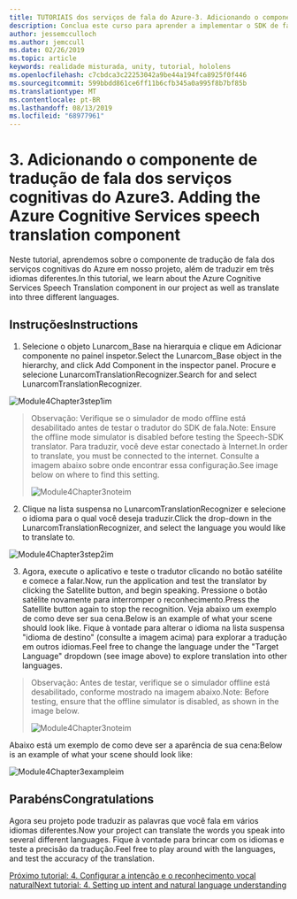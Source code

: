 ```yaml
---
title: TUTORIAIS dos serviços de fala do Azure-3. Adicionando o componente de tradução de fala dos serviços cognitivas do Azure
description: Conclua este curso para aprender a implementar o SDK de fala do Azure em um aplicativo de realidade misturada.
author: jessemcculloch
ms.author: jemccull
ms.date: 02/26/2019
ms.topic: article
keywords: realidade misturada, unity, tutorial, hololens
ms.openlocfilehash: c7cbdca3c22253042a9be44a194fca8925f0f446
ms.sourcegitcommit: 599bbdd861ce6ff11b6cfb345a0a995f8b7bf85b
ms.translationtype: MT
ms.contentlocale: pt-BR
ms.lasthandoff: 08/13/2019
ms.locfileid: "68977961"
---
```

# <a name="3-adding-the-azure-cognitive-services-speech-translation-component"></a><span data-ttu-id="c4177-105">3. Adicionando o componente de tradução de fala dos serviços cognitivas do Azure</span><span class="sxs-lookup"><span data-stu-id="c4177-105">3. Adding the Azure Cognitive Services speech translation component</span></span>

<span data-ttu-id="c4177-106">Neste tutorial, aprendemos sobre o componente de tradução de fala dos serviços cognitivas do Azure em nosso projeto, além de traduzir em três idiomas diferentes.</span><span class="sxs-lookup"><span data-stu-id="c4177-106">In this tutorial, we learn about the Azure Cognitive Services Speech Translation component in our project as well as translate into three different languages.</span></span> 

## <a name="instructions"></a><span data-ttu-id="c4177-107">Instruções</span><span class="sxs-lookup"><span data-stu-id="c4177-107">Instructions</span></span>

1. <span data-ttu-id="c4177-108">Selecione o objeto Lunarcom_Base na hierarquia e clique em Adicionar componente no painel inspetor.</span><span class="sxs-lookup"><span data-stu-id="c4177-108">Select the Lunarcom_Base object in the hierarchy, and click Add Component in the inspector panel.</span></span> <span data-ttu-id="c4177-109">Procure e selecione LunarcomTranslationRecognizer.</span><span class="sxs-lookup"><span data-stu-id="c4177-109">Search for and select LunarcomTranslationRecognizer.</span></span>

![Module4Chapter3step1im](images/module4chapter3step1im.PNG)

> <span data-ttu-id="c4177-111">Observação: Verifique se o simulador de modo offline está desabilitado antes de testar o tradutor do SDK de fala.</span><span class="sxs-lookup"><span data-stu-id="c4177-111">Note: Ensure the offline mode simulator is disabled before testing the Speech-SDK translator.</span></span> <span data-ttu-id="c4177-112">Para traduzir, você deve estar conectado à Internet.</span><span class="sxs-lookup"><span data-stu-id="c4177-112">In order to translate, you must be connected to the internet.</span></span> <span data-ttu-id="c4177-113">Consulte a imagem abaixo sobre onde encontrar essa configuração.</span><span class="sxs-lookup"><span data-stu-id="c4177-113">See image below on where to find this setting.</span></span> 
>
> ![Module4Chapter3noteim](images/module4chapter3noteim.PNG)

2. <span data-ttu-id="c4177-115">Clique na lista suspensa no LunarcomTranslationRecognizer e selecione o idioma para o qual você deseja traduzir.</span><span class="sxs-lookup"><span data-stu-id="c4177-115">Click the drop-down in the LunarcomTranslationRecognizer, and select the language you would like to translate to.</span></span>

![Module4Chapter3step2im](images/module4chapter3step2im.PNG)

3. <span data-ttu-id="c4177-117">Agora, execute o aplicativo e teste o tradutor clicando no botão satélite e comece a falar.</span><span class="sxs-lookup"><span data-stu-id="c4177-117">Now, run the application and test the translator by clicking the Satellite button, and begin speaking.</span></span> <span data-ttu-id="c4177-118">Pressione o botão satélite novamente para interromper o reconhecimento.</span><span class="sxs-lookup"><span data-stu-id="c4177-118">Press the Satellite button again to stop the recognition.</span></span> <span data-ttu-id="c4177-119">Veja abaixo um exemplo de como deve ser sua cena.</span><span class="sxs-lookup"><span data-stu-id="c4177-119">Below is an example of what your scene should look like.</span></span> <span data-ttu-id="c4177-120">Fique à vontade para alterar o idioma na lista suspensa "idioma de destino" (consulte a imagem acima) para explorar a tradução em outros idiomas.</span><span class="sxs-lookup"><span data-stu-id="c4177-120">Feel free to change the language under the "Target Language" dropdown (see image above) to explore translation into other languages.</span></span>

> <span data-ttu-id="c4177-121">Observação: Antes de testar, verifique se o simulador offline está desabilitado, conforme mostrado na imagem abaixo.</span><span class="sxs-lookup"><span data-stu-id="c4177-121">Note: Before testing, ensure that the offline simulator is disabled, as shown in the image below.</span></span>
>
> ![Module4Chapter3noteim](images/module4chapter3noteim.PNG)

<span data-ttu-id="c4177-123">Abaixo está um exemplo de como deve ser a aparência de sua cena:</span><span class="sxs-lookup"><span data-stu-id="c4177-123">Below is an example of what your scene should look like:</span></span>

![Module4Chapter3exampleim](images/module4chapter3exampleim.PNG)

## <a name="congratulations"></a><span data-ttu-id="c4177-125">Parabéns</span><span class="sxs-lookup"><span data-stu-id="c4177-125">Congratulations</span></span>

<span data-ttu-id="c4177-126">Agora seu projeto pode traduzir as palavras que você fala em vários idiomas diferentes.</span><span class="sxs-lookup"><span data-stu-id="c4177-126">Now your project can translate the words you speak into several different languages.</span></span> <span data-ttu-id="c4177-127">Fique à vontade para brincar com os idiomas e teste a precisão da tradução.</span><span class="sxs-lookup"><span data-stu-id="c4177-127">Feel free to play around with the languages, and test the accuracy of the translation.</span></span> 

[<span data-ttu-id="c4177-128">Próximo tutorial: 4. Configurar a intenção e o reconhecimento vocal natural</span><span class="sxs-lookup"><span data-stu-id="c4177-128">Next tutorial: 4. Setting up intent and natural language understanding</span></span>](mrlearning-speechSDK-ch4.md)

